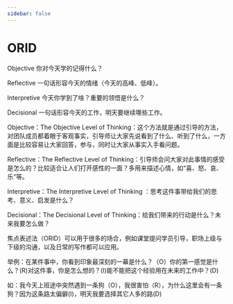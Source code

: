 ```yaml
---
sidebar: false
---
```


# ORID

Objective 你对今天学的记得什么？

Reflective 一句话形容今天的情绪（今天的高峰、低峰）。

Interpretive 今天你学到了啥？重要的领悟是什么？

Decisional 一句话形容今天的工作，明天要继续哪些工作。

Objective：The Objective Level of Thinking：这个方法就是通过引导的方法，对团队成员都着眼于客观事实，引导师让大家先说看到了什么、听到了什么，一方面是比较容易让大家回答，参与，同时让大家从事实入手看问题。

Reflective：The Reflective Level of Thinking：引导师会问大家对此事情的感受是怎么的？比较适合让人们打开感性的一面？多用来描述心情，如“喜、怒、哀、乐”等。

Interpretive：The Interpretive Level of Thinking ：思考这件事带给我们的思考、意义、启发是什么？

Decisional：The Decisional Level of Thinking：给我们带来的行动是什么？未来我要怎么做？

焦点表述法（ORID）可以用于很多的场合，例如课堂提问学员引导，职场上级与下级的沟通，以及日常的写作都可以应用。

举例：在某件事中，你看到印象最深刻的一幕是什么？（O）你的第一感觉是什么？(R)对这件事，你是怎么想的？(I)能不能把这个经验用在未来的工作中？(D)

如：我今天上班途中突然遇到一条狗（O），我很害怕（R），为什么这里会有一条狗？因为这条路太偏僻(I)，明天我要选择其它人多的路(D)

